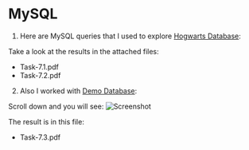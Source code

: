 # MySQL

1. Here are MySQL queries that I used to explore  <a href="https://drive.google.com/drive/u/3/folders/1MC0AttnmlAmugifFlX3hG6pssYZDqpPB "> Hogwarts Database</a>:

Take a look at the results in the attached files:
<ul>
  <li>Task-7.1.pdf</li>
  <li>Task-7.2.pdf</li>
</ul>

2. Also I worked with <a href="https://www.w3schools.com/sql/sql_like.asp">Demo Database</a>:

Scroll down and you will see:
![Screenshot](https://github.com/klimeliseenko/sql/blob/main/Screenshot%20SQL.png)

The result is in this file:
<ul>
  <li>Task-7.3.pdf</li>
</ul>
